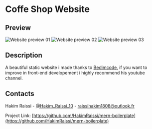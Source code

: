 # Coffe Shop Website

## Preview

![Website preview 01](https://res.cloudinary.com/dard8s66g/image/upload/v1646114938/demos/coffee-shop/Capture_d_%C3%A9cran_2022-03-01_070637_w6f4zy.png 'Website Preview 01')
![Website preview 02](https://res.cloudinary.com/dard8s66g/image/upload/v1646114928/demos/coffee-shop/Capture_d_%C3%A9cran_2022-03-01_070713_tww2xv.png 'Website Preview 02')
![Website preview 03](https://res.cloudinary.com/dard8s66g/image/upload/v1646114925/demos/coffee-shop/Capture_d_%C3%A9cran_2022-03-01_070750_rwadbh.png 'Website Preview 03')

## Description

A beautiful static website i made thanks to [Bedimcode](https://github.com/bedimcode), if you want to improve in front-end developement i highly recommend his youtube channel.

## Contacts

Hakim Raissi - [@Hakim_Raissi_10](https://twitter.com/Hakim_Raissi_10) - raissihakim1808@outlook.fr

Project Link: [https://github.com/HakimRaissi/mern-boilerplate](https://github.com/HakimRaissi/mern-boilerplate)
